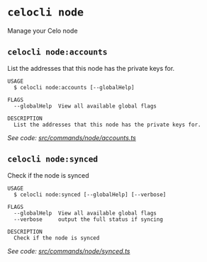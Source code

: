 # `celocli node`

Manage your Celo node

## `celocli node:accounts`

List the addresses that this node has the private keys for.

```
USAGE
  $ celocli node:accounts [--globalHelp]

FLAGS
  --globalHelp  View all available global flags

DESCRIPTION
  List the addresses that this node has the private keys for.
```

_See code: [src/commands/node/accounts.ts](https://github.com/celo-org/developer-tooling/tree/master/packages/cli/src/commands/node/accounts.ts)_

## `celocli node:synced`

Check if the node is synced

```
USAGE
  $ celocli node:synced [--globalHelp] [--verbose]

FLAGS
  --globalHelp  View all available global flags
  --verbose     output the full status if syncing

DESCRIPTION
  Check if the node is synced
```

_See code: [src/commands/node/synced.ts](https://github.com/celo-org/developer-tooling/tree/master/packages/cli/src/commands/node/synced.ts)_
